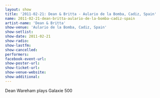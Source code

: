 ```yaml
---
layout: show
title: '2011-02-21: Dean & Britta - Aulario de la Bomba, Cadiz, Spain'
name: 2011-02-21-dean-britta-aulario-de-la-bomba-cadiz-spain
artist-name: 'Dean & Britta'
show-venue: 'Aulario de la Bomba, Cadiz, Spain'
show-setlist: 
show-date: 2011-02-21
show-radio: 
show-lastfm: 
show-cancelled: 
performers: 
facebook-event-url: 
show-poster-url: 
show-ticket-url: 
show-venue-website: 
show-additional: 
---
```


Dean Wareham plays Galaxie 500